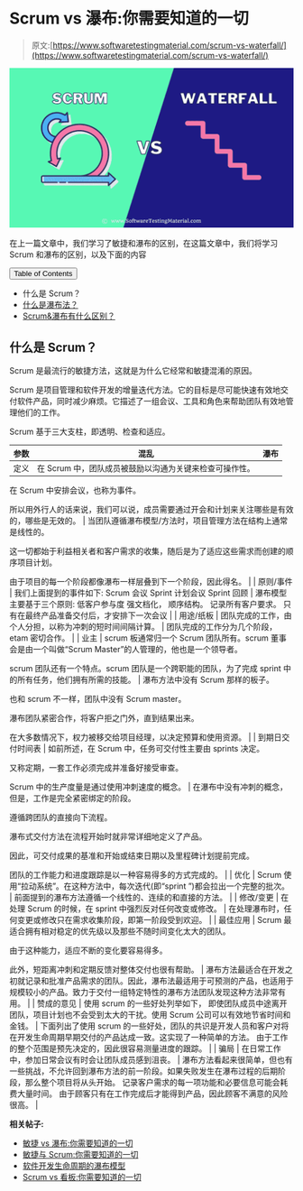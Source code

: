 # Scrum vs 瀑布:你需要知道的一切

> 原文:[https://www.softwaretestingmaterial.com/scrum-vs-waterfall/](https://www.softwaretestingmaterial.com/scrum-vs-waterfall/)

![Scrum vs Waterfall](img/881779c5a280d8e83983479d0d88ef8a.png)

在上一篇文章中，我们学习了敏捷和瀑布的区别，在这篇文章中，我们将学习 Scrum 和瀑布的区别，以及下面的内容

<button class="kb-table-of-contents-title-btn kb-table-of-contents-toggle" aria-expanded="false" aria-label="Expand Table of Contents">Table of Contents</button>

*   什么是 Scrum？
*   [什么是瀑布法？](#h-what-is-waterfall-method)
*   [Scrum&瀑布有什么区别？](#h-what-is-the-difference-between-scrum-waterfall)



## 什么是 Scrum？

Scrum 是最流行的敏捷方法，这就是为什么它经常和敏捷混淆的原因。

Scrum 是项目管理和软件开发的增量迭代方法。它的目标是尽可能快速有效地交付软件产品，同时减少麻烦。它描述了一组会议、工具和角色来帮助团队有效地管理他们的工作。

Scrum 基于三大支柱，即透明、检查和适应。

| 参数 | 混乱 | 瀑布 |
| --- | --- | --- |
| 定义 | 在 Scrum 中，团队成员被鼓励以沟通为关键来检查可操作性。

在 Scrum 中安排会议，也称为事件。

所以用外行人的话来说，我们可以说，成员需要通过开会和计划来关注哪些是有效的，哪些是无效的。 | 当团队遵循瀑布模型/方法时，项目管理方法在结构上通常是线性的。

这一切都始于利益相关者和客户需求的收集，随后是为了适应这些需求而创建的顺序项目计划。

由于项目的每一个阶段都像瀑布一样层叠到下一个阶段，因此得名。 |
| 原则/事件 | 我们上面提到的事件如下:
Scrum 会议
Sprint 计划会议
Sprint 回顾 | 瀑布模型主要基于三个原则:
低客户参与度
强文档化，
顺序结构。
记录所有客户要求。
只有在最终产品准备交付后，才安排下一次会议 |
| 用途/纸板 | 团队完成的工作，由个人分担，以称为冲刺的短时间间隔计算。 | 团队完成的工作分为几个阶段，etam 密切合作。 |
| 业主 | scrum 板通常归一个 Scrum 团队所有。scrum 董事会是由一个叫做“Scrum Master”的人管理的，他也是一个领导者。

scrum 团队还有一个特点。scrum 团队是一个跨职能的团队，为了完成 sprint 中的所有任务，他们拥有所需的技能。 | 瀑布方法中没有 Scrum 那样的板子。

也和 scrum 不一样，团队中没有 Scrum master。

瀑布团队紧密合作，将客户拒之门外，直到结果出来。

在大多数情况下，权力被移交给项目经理，以决定预算和使用资源。 |
| 到期日交付时间表 | 如前所述，在 Scrum 中，任务可交付性主要由 sprints 决定。

又称定期，一套工作必须完成并准备好接受审查。

Scrum 中的生产度量是通过使用冲刺速度的概念。 | 在瀑布中没有冲刺的概念，但是，工作是完全紧密绑定的阶段。

遵循跨团队的直接向下流程。

瀑布式交付方法在流程开始时就非常详细地定义了产品。

因此，可交付成果的基准和开始或结束日期以及里程碑计划提前完成。

团队的工作能力和进度跟踪是以一种容易得多的方式完成的。 |
| 优化 | Scrum 使用“拉动系统”。在这种方法中，每次迭代(即“sprint ”)都会拉出一个完整的批次。 | 前面提到的瀑布方法遵循一个线性的、连续的和直接的方法。 |
| 修改/变更 | 在处理 Scrum 的时候，在 sprint 中强烈反对任何改变或修改。 | 在处理瀑布时，任何变更或修改只在需求收集阶段，即第一阶段受到欢迎。 |
| 最佳应用 | Scrum 最适合拥有相对稳定的优先级以及那些不随时间变化太大的团队。

由于这种能力，适应不断的变化要容易得多。

此外，短距离冲刺和定期反馈对整体交付也很有帮助。 | 瀑布方法最适合在开发之初就记录和批准产品需求的团队。因此，瀑布法最适用于可预测的产品，也适用于规模较小的产品。致力于交付一组特定特性的瀑布方法团队发现这种方法非常有用。 |
| 赞成的意见 | 使用 scrum 的一些好处列举如下，
即使团队成员中途离开团队，项目计划也不会受到太大的干扰。使用 Scrum 公司可以有效地节省时间和金钱。 | 下面列出了使用 scrum 的一些好处，团队的共识是开发人员和客户对将在开发生命周期早期交付的产品达成一致。这实现了一种简单的方法。
由于工作的整个范围是预先决定的，因此很容易测量进度的跟踪。 |
| 骗局 | 在日常工作中，参加日常会议有时会让团队成员感到沮丧。 | 瀑布方法看起来很简单，但也有一些挑战，不允许回到瀑布方法的前一阶段。如果失败发生在瀑布过程的后期阶段，那么整个项目将从头开始。
记录客户需求的每一项功能和必要信息可能会耗费大量时间。
由于顾客只有在工作完成后才能得到产品，因此顾客不满意的风险很高。 |

**相关帖子:**

*   [敏捷 vs 瀑布:你需要知道的一切](https://www.softwaretestingmaterial.com/agile-vs-waterfall/)
*   [敏捷与 Scrum:你需要知道的一切](https://www.softwaretestingmaterial.com/agile-vs-scrum/)
*   [软件开发生命周期的瀑布模型](https://www.softwaretestingmaterial.com/waterfall-model-in-sdlc/)
*   [Scrum vs 看板:你需要知道的一切](https://www.softwaretestingmaterial.com/scrum-vs-kanban/)